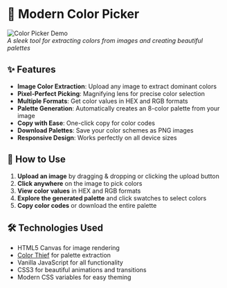 # 🎨 Modern Color Picker

![Color Picker Demo](https://via.placeholder.com/800x400/6C5CE7/FFFFFF?text=Modern+Color+Picker)  
*A sleek tool for extracting colors from images and creating beautiful palettes*

## ✨ Features

- **Image Color Extraction**: Upload any image to extract dominant colors
- **Pixel-Perfect Picking**: Magnifying lens for precise color selection
- **Multiple Formats**: Get color values in HEX and RGB formats
- **Palette Generation**: Automatically creates an 8-color palette from your image
- **Copy with Ease**: One-click copy for color codes
- **Download Palettes**: Save your color schemes as PNG images
- **Responsive Design**: Works perfectly on all device sizes

## 🚀 How to Use

1. **Upload an image** by dragging & dropping or clicking the upload button
2. **Click anywhere** on the image to pick colors
3. **View color values** in HEX and RGB formats
4. **Explore the generated palette** and click swatches to select colors
5. **Copy color codes** or download the entire palette

## 🛠️ Technologies Used

- HTML5 Canvas for image rendering
- [Color Thief](https://github.com/lokesh/color-thief) for palette extraction
- Vanilla JavaScript for all functionality
- CSS3 for beautiful animations and transitions
- Modern CSS variables for easy theming
